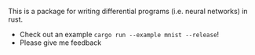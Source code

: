 This is a package for writing differential programs (i.e. neural networks) in
rust.
* Check out an example `cargo run --example mnist --release`!
* Please give me feedback
